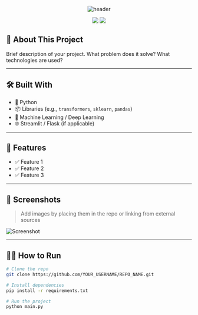 <!-- Banner -->
<p align="center">
  <img src="https://capsule-render.vercel.app/api?type=waving&color=0:00C9FF,100:92FE9D&height=200&section=header&text=Welcome%20to%20My%20Repo!&fontSize=40&fontColor=ffffff" alt="header"/>
</p>

<!-- Badges -->
<p align="center">
  <a href="https://github.com/YOUR_USERNAME"><img src="https://img.shields.io/github/followers/YOUR_USERNAME?label=Follow&style=social" /></a>
  <a href="https://github.com/YOUR_USERNAME/REPO_NAME/stargazers"><img src="https://img.shields.io/github/stars/YOUR_USERNAME/REPO_NAME?style=social" /></a>
</p>

<!-- Description -->
## 🚀 About This Project

Brief description of your project. What problem does it solve? What technologies are used?

---

## 🛠️ Built With

- 🐍 Python
- 📦 Libraries (e.g., `transformers`, `sklearn`, `pandas`)
- 🧠 Machine Learning / Deep Learning
- 🌐 Streamlit / Flask (if applicable)

---

## 🧪 Features

- ✅ Feature 1
- ✅ Feature 2
- ✅ Feature 3

---

## 📸 Screenshots

> Add images by placing them in the repo or linking from external sources

![Screenshot](https://via.placeholder.com/800x400.png?text=Your+App+Screenshot)

---

## 🧑‍💻 How to Run

```bash
# Clone the repo
git clone https://github.com/YOUR_USERNAME/REPO_NAME.git

# Install dependencies
pip install -r requirements.txt

# Run the project
python main.py
